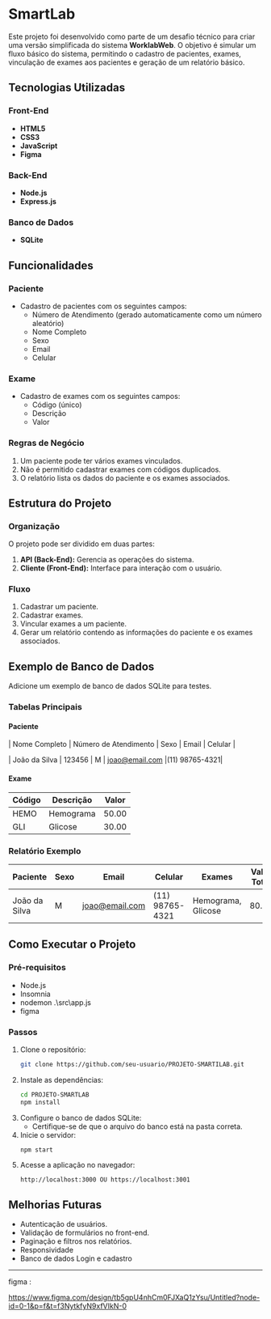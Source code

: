 # SmartLab

Este projeto foi desenvolvido como parte de um desafio técnico para criar uma versão simplificada do sistema **WorklabWeb**. O objetivo é simular um fluxo básico do sistema, permitindo o cadastro de pacientes, exames, vinculação de exames aos pacientes e geração de um relatório básico.

## Tecnologias Utilizadas

### Front-End
- **HTML5**
- **CSS3**
- **JavaScript**
- **Figma**

### Back-End
- **Node.js**
- **Express.js**

### Banco de Dados
- **SQLite**

## Funcionalidades

### Paciente
- Cadastro de pacientes com os seguintes campos:
  - Número de Atendimento (gerado automaticamente como um número aleatório)
  - Nome Completo
  - Sexo
  - Email
  - Celular

### Exame
- Cadastro de exames com os seguintes campos:
  - Código (único)
  - Descrição
  - Valor

### Regras de Negócio
1. Um paciente pode ter vários exames vinculados.
2. Não é permitido cadastrar exames com códigos duplicados.
3. O relatório lista os dados do paciente e os exames associados.

## Estrutura do Projeto

### Organização
O projeto pode ser dividido em duas partes:
1. **API (Back-End):** Gerencia as operações do sistema.
2. **Cliente (Front-End):** Interface para interação com o usuário.

### Fluxo
1. Cadastrar um paciente.
2. Cadastrar exames.
3. Vincular exames a um paciente.
4. Gerar um relatório contendo as informações do paciente e os exames associados.

## Exemplo de Banco de Dados
Adicione um exemplo de banco de dados SQLite para testes.

### Tabelas Principais
#### Paciente
|  Nome Completo | Número de Atendimento | Sexo | Email             | Celular       |

|  João da Silva |       123456          | M    | joao@email.com    |(11) 98765-4321|

#### Exame
| Código | Descrição    | Valor |
|--------|--------------|-------|
| HEMO   | Hemograma    | 50.00 |
| GLI    | Glicose      | 30.00 |

### Relatório Exemplo
| Paciente         | Sexo | Email           | Celular       | Exames         | Valor Total |
|------------------|------|-----------------|---------------|----------------|-------------|
| João da Silva    | M    | joao@email.com | (11) 98765-4321 | Hemograma, Glicose | 80.00       |

## Como Executar o Projeto

### Pré-requisitos
- Node.js
- Insomnia
- nodemon .\src\app.js
- figma

### Passos
1. Clone o repositório:
   ```bash
   git clone https://github.com/seu-usuario/PROJETO-SMARTILAB.git
   ```
2. Instale as dependências:
   ```bash
   cd PROJETO-SMARTLAB
   npm install
   ```
3. Configure o banco de dados SQLite:
   - Certifique-se de que o arquivo do banco está na pasta correta.
4. Inicie o servidor:
   ```bash
   npm start
   ```
5. Acesse a aplicação no navegador:
   ```
   http://localhost:3000 OU https://localhost:3001
   ```

## Melhorias Futuras
- Autenticação de usuários.
- Validação de formulários no front-end.
- Paginação e filtros nos relatórios.
- Responsividade
- Banco de dados Login e cadastro
---

figma :

https://www.figma.com/design/tb5gpU4nhCm0FJXaQ1zYsu/Untitled?node-id=0-1&p=f&t=f3NytkfyN9xfVIkN-0
